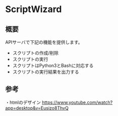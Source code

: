 # ScriptWizard

## 概要

APIサーバで下記の機能を提供します。

- スクリプトの作成/削除
- スクリプトの実行
- スクリプトはPython3とBashに対応する
- スクリプトの実行結果を出力する

## 参考

・htmlのデザイン
https://www.youtube.com/watch?app=desktop&v=Eusizo8ThvQ
